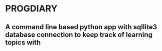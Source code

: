 # PROGDIARY

## A command line based python app with sqllite3 database connection to keep track of learning topics with
